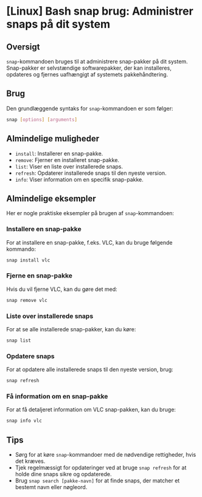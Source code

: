 # [Linux] Bash snap brug: Administrer snaps på dit system

## Oversigt
`snap`-kommandoen bruges til at administrere snap-pakker på dit system. Snap-pakker er selvstændige softwarepakker, der kan installeres, opdateres og fjernes uafhængigt af systemets pakkehåndtering.

## Brug
Den grundlæggende syntaks for `snap`-kommandoen er som følger:

```bash
snap [options] [arguments]
```

## Almindelige muligheder
- `install`: Installerer en snap-pakke.
- `remove`: Fjerner en installeret snap-pakke.
- `list`: Viser en liste over installerede snaps.
- `refresh`: Opdaterer installerede snaps til den nyeste version.
- `info`: Viser information om en specifik snap-pakke.

## Almindelige eksempler
Her er nogle praktiske eksempler på brugen af `snap`-kommandoen:

### Installere en snap-pakke
For at installere en snap-pakke, f.eks. VLC, kan du bruge følgende kommando:

```bash
snap install vlc
```

### Fjerne en snap-pakke
Hvis du vil fjerne VLC, kan du gøre det med:

```bash
snap remove vlc
```

### Liste over installerede snaps
For at se alle installerede snap-pakker, kan du køre:

```bash
snap list
```

### Opdatere snaps
For at opdatere alle installerede snaps til den nyeste version, brug:

```bash
snap refresh
```

### Få information om en snap-pakke
For at få detaljeret information om VLC snap-pakken, kan du bruge:

```bash
snap info vlc
```

## Tips
- Sørg for at køre `snap`-kommandoer med de nødvendige rettigheder, hvis det kræves.
- Tjek regelmæssigt for opdateringer ved at bruge `snap refresh` for at holde dine snaps sikre og opdaterede.
- Brug `snap search [pakke-navn]` for at finde snaps, der matcher et bestemt navn eller nøgleord.